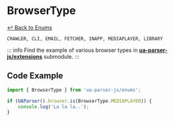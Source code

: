 # BrowserType

[↩ Back to Enums](/api/submodules/enums.md)

```csv:no-line-numbers
CRAWLER, CLI, EMAIL, FETCHER, INAPP, MEDIAPLAYER, LIBRARY
```
::: info
Find the example of various browser types in [**ua-parser-js/extensions**](/api/submodules/extensions/overview) submodule.
:::

## Code Example

```js
import { BrowserType } from 'ua-parser-js/enums';

if (UAParser().browser.is(BrowserType.MEDIAPLAYER)) {
    console.log('La la la..');
}
```